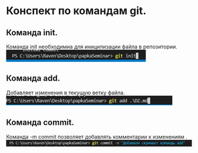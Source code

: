 # Конспект по командам git.

## Команда init.

Команда init необходимиа для иницилизации файла в репозитории.
![Визуал команды](gitInit.jpg)

## Команда add.

Добавляет изменения в текущую ветку файла.
![Визуал команды](gitAdd.jpg)

## Команда commit.

Команда -m commit позволяет добавлять комментарии к изменениям .
![Визуал команды](gitCommit.jpg)